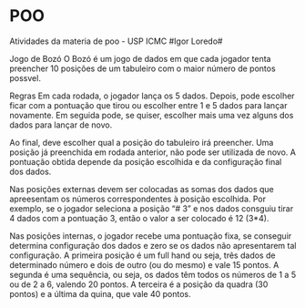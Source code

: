 # POO
Atividades da materia de poo - USP ICMC
#Igor Loredo#



Jogo de Bozó
O Bozó é um jogo de dados em que cada jogador tenta preencher 10 posições de um tabuleiro com o maior número de pontos possvel.


Regras
Em cada rodada, o jogador lança os 5 dados. Depois, pode escolher ficar com a pontuação que tirou ou escolher entre 1 e 5 dados para lançar novamente. Em seguida pode, se quiser, escolher mais uma vez alguns dos dados para lançar de novo.

Ao final, deve escolher qual a posição do tabuleiro irá preencher. Uma posição já preenchida em rodada anterior, não pode ser utilizada de novo. A pontuação obtida depende da posição escolhida e da configuração final dos dados.

Nas posições externas devem ser colocadas as somas dos dados que apreesentam os números correspondentes à posição escolhida. Por exemplo, se o jogador seleciona a posição “# 3” e nos dados consguiu tirar 4 dados com a pontuação 3, então o valor a ser colocado é 12 (3*4).


Nas posições internas, o jogador recebe uma pontuação fixa, se conseguir determina configuração dos dados e zero se os dados não apresentarem tal configuração. A primeira posição é um full hand ou seja, três dados de determinado número e dois de outro (ou do mesmo) e vale 15 pontos. A segunda é uma sequência, ou seja, os dados têm todos os números de 1 a 5 ou de 2 a 6, valendo 20 pontos. A terceira é a posição da quadra (30 pontos) e a última da quina, que vale 40 pontos.
